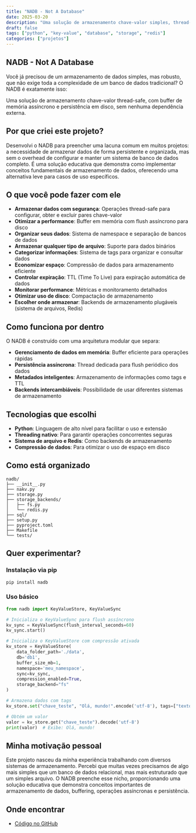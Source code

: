 ```yaml
---
title: "NADB - Not A Database"
date: 2025-03-20
description: "Uma solução de armazenamento chave-valor simples, thread-safe, com buffer em memória e persistência em disco."
draft: false
tags: ["python", "key-value", "database", "storage", "redis"]
categories: ["projetos"]
---
```


## NADB - Not A Database

Você já precisou de um armazenamento de dados simples, mas robusto, que não exige toda a complexidade de um banco de dados tradicional? O NADB é exatamente isso: 

Uma solução de armazenamento chave-valor thread-safe, com buffer de memória assíncrono e persistência em disco, sem nenhuma dependência externa.

## Por que criei este projeto?

Desenvolvi o NADB para preencher uma lacuna comum em muitos projetos: a necessidade de armazenar dados de forma persistente e organizada, mas sem o overhead de configurar e manter um sistema de banco de dados completo. É uma solução educativa que demonstra como implementar conceitos fundamentais de armazenamento de dados, oferecendo uma alternativa leve para casos de uso específicos.

## O que você pode fazer com ele

- **Armazenar dados com segurança**: Operações thread-safe para configurar, obter e excluir pares chave-valor
- **Otimizar a performance**: Buffer em memória com flush assíncrono para disco
- **Organizar seus dados**: Sistema de namespace e separação de bancos de dados
- **Armazenar qualquer tipo de arquivo**: Suporte para dados binários
- **Categorizar informações**: Sistema de tags para organizar e consultar dados
- **Economizar espaço**: Compressão de dados para armazenamento eficiente
- **Controlar expiração**: TTL (Time To Live) para expiração automática de dados
- **Monitorar performance**: Métricas e monitoramento detalhados
- **Otimizar uso de disco**: Compactação de armazenamento
- **Escolher onde armazenar**: Backends de armazenamento plugáveis (sistema de arquivos, Redis)

## Como funciona por dentro

O NADB é construído com uma arquitetura modular que separa:

- **Gerenciamento de dados em memória**: Buffer eficiente para operações rápidas
- **Persistência assíncrona**: Thread dedicada para flush periódico dos dados
- **Metadados inteligentes**: Armazenamento de informações como tags e TTL
- **Backends intercambiáveis**: Possibilidade de usar diferentes sistemas de armazenamento

## Tecnologias que escolhi

- **Python**: Linguagem de alto nível para facilitar o uso e extensão
- **Threading nativo**: Para garantir operações concorrentes seguras
- **Sistema de arquivo e Redis**: Como backends de armazenamento
- **Compressão de dados**: Para otimizar o uso de espaço em disco

## Como está organizado

```
nadb/
├── __init__.py
├── nakv.py
├── storage.py
├── storage_backends/
│   ├── fs.py
│   └── redis.py
├── sql/
├── setup.py
├── pyproject.toml
├── Makefile
└── tests/
```

## Quer experimentar?

### Instalação via pip

```shell
pip install nadb
```

### Uso básico

```python
from nadb import KeyValueStore, KeyValueSync

# Inicializa o KeyValueSync para flush assíncrono
kv_sync = KeyValueSync(flush_interval_seconds=60)
kv_sync.start()

# Inicializa o KeyValueStore com compressão ativada
kv_store = KeyValueStore(
    data_folder_path='./data', 
    db='db1', 
    buffer_size_mb=1, 
    namespace='meu_namespace', 
    sync=kv_sync,
    compression_enabled=True,
    storage_backend="fs"
)

# Armazena dados com tags
kv_store.set("chave_teste", "Olá, mundo!".encode('utf-8'), tags=["texto", "saudação"])

# Obtém um valor
valor = kv_store.get("chave_teste").decode('utf-8')
print(valor)  # Exibe: Olá, mundo!
```

## Minha motivação pessoal

Este projeto nasceu da minha experiência trabalhando com diversos sistemas de armazenamento. Percebi que muitas vezes precisamos de algo mais simples que um banco de dados relacional, mas mais estruturado que um simples arquivo. O NADB preenche esse nicho, proporcionando uma solução educativa que demonstra conceitos importantes de armazenamento de dados, buffering, operações assíncronas e persistência.

## Onde encontrar

- [Código no GitHub](https://github.com/lsferreira42/nadb) 